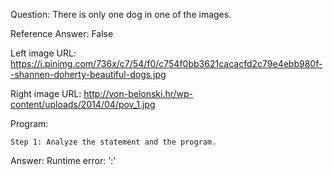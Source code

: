 Question: There is only one dog in one of the images.

Reference Answer: False

Left image URL: https://i.pinimg.com/736x/c7/54/f0/c754f0bb3621cacacfd2c79e4ebb980f--shannen-doherty-beautiful-dogs.jpg

Right image URL: http://von-belonski.hr/wp-content/uploads/2014/04/pov_1.jpg

Program:

```
Step 1: Analyze the statement and the program.
```
Answer: Runtime error: ':'

